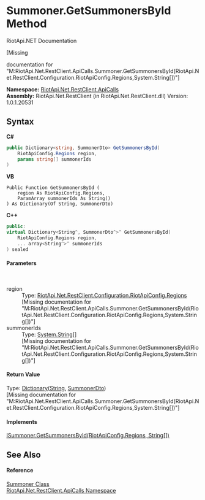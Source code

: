 # Summoner.GetSummonersById Method 
RiotApi.NET Documentation 

\[Missing <summary> documentation for "M:RiotApi.Net.RestClient.ApiCalls.Summoner.GetSummonersById(RiotApi.Net.RestClient.Configuration.RiotApiConfig.Regions,System.String[])"\]

**Namespace:**&nbsp;<a href="ce503962-9d76-4097-585e-86aa8997f5c3">RiotApi.Net.RestClient.ApiCalls</a><br />**Assembly:**&nbsp;RiotApi.Net.RestClient (in RiotApi.Net.RestClient.dll) Version: 1.0.1.20531

## Syntax

**C#**<br />
``` C#
public Dictionary<string, SummonerDto> GetSummonersById(
	RiotApiConfig.Regions region,
	params string[] summonerIds
)
```

**VB**<br />
``` VB
Public Function GetSummonersById ( 
	region As RiotApiConfig.Regions,
	ParamArray summonerIds As String()
) As Dictionary(Of String, SummonerDto)
```

**C++**<br />
``` C++
public:
virtual Dictionary<String^, SummonerDto^>^ GetSummonersById(
	RiotApiConfig.Regions region, 
	... array<String^>^ summonerIds
) sealed
```


#### Parameters
&nbsp;<dl><dt>region</dt><dd>Type: <a href="4d977124-7072-aed6-d4c3-44de17e37ee2">RiotApi.Net.RestClient.Configuration.RiotApiConfig.Regions</a><br />\[Missing <param name="region"/> documentation for "M:RiotApi.Net.RestClient.ApiCalls.Summoner.GetSummonersById(RiotApi.Net.RestClient.Configuration.RiotApiConfig.Regions,System.String[])"\]</dd><dt>summonerIds</dt><dd>Type: <a href="http://msdn2.microsoft.com/en-us/library/s1wwdcbf" target="_blank">System.String</a>[]<br />\[Missing <param name="summonerIds"/> documentation for "M:RiotApi.Net.RestClient.ApiCalls.Summoner.GetSummonersById(RiotApi.Net.RestClient.Configuration.RiotApiConfig.Regions,System.String[])"\]</dd></dl>

#### Return Value
Type: <a href="http://msdn2.microsoft.com/en-us/library/xfhwa508" target="_blank">Dictionary</a>(<a href="http://msdn2.microsoft.com/en-us/library/s1wwdcbf" target="_blank">String</a>, <a href="e81ef3ae-5319-af43-7976-1e390b33945e">SummonerDto</a>)<br />\[Missing <returns> documentation for "M:RiotApi.Net.RestClient.ApiCalls.Summoner.GetSummonersById(RiotApi.Net.RestClient.Configuration.RiotApiConfig.Regions,System.String[])"\]

#### Implements
<a href="1f801a00-075a-6ee9-7923-edea09da0838">ISummoner.GetSummonersById(RiotApiConfig.Regions, String[])</a><br />

## See Also


#### Reference
<a href="6820ad27-d9f1-61f0-d173-0ebd7208fe12">Summoner Class</a><br /><a href="ce503962-9d76-4097-585e-86aa8997f5c3">RiotApi.Net.RestClient.ApiCalls Namespace</a><br />
